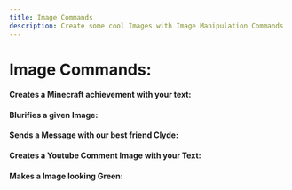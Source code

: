 ```yaml
---
title: Image Commands
description: Create some cool Images with Image Manipulation Commands
---
```


# Image Commands:

#### Creates a Minecraft achievement with your text:
<command message = "%achievement <text>" slash = "/image achievement [text]" description="Creates a Minecraft achievement with your given Text"/>

#### Blurifies a given Image:
<command message = "%blurify <imagelink>" slash = "/image blurify [imagelink]" description="Blurifies a given Image"/>

#### Sends a Message with our best friend Clyde:
<command message = "%clyde <text>" slash = "/image clyde [text]" description="Sends a Message with our best friend Clyde. Its Clyde Time!"/>

#### Creates a Youtube Comment Image with your Text:
<command message = "%comment <text>" slash = "/image comment [text]" description="Creates a Youtube Comment Image with your Text"/>

#### Makes a Image looking Green:
<command message = "%greenify <imagelink>" slash = "/image greenify [imagelink]" description="Applies the Green Filter on the given Image"/>



